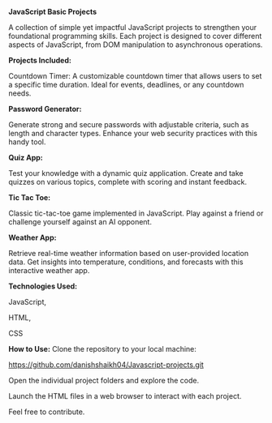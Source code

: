 **JavaScript Basic Projects**

A collection of simple yet impactful JavaScript projects to strengthen your foundational programming skills. Each project is designed to cover different aspects of JavaScript, from DOM manipulation to asynchronous operations.

**Projects Included:**

Countdown Timer:
A customizable countdown timer that allows users to set a specific time duration. Ideal for events, deadlines, or any countdown needs.

**Password Generator:**

Generate strong and secure passwords with adjustable criteria, such as length and character types. Enhance your web security practices with this handy tool.

**Quiz App:**

Test your knowledge with a dynamic quiz application. Create and take quizzes on various topics, complete with scoring and instant feedback.

**Tic Tac Toe:**

Classic tic-tac-toe game implemented in JavaScript. Play against a friend or challenge yourself against an AI opponent.

**Weather App:**

Retrieve real-time weather information based on user-provided location data. Get insights into temperature, conditions, and forecasts with this interactive weather app.

**Technologies Used:**

JavaScript,

HTML,

CSS


**How to Use:**
Clone the repository to your local machine:

https://github.com/danishshaikh04/Javascript-projects.git

Open the individual project folders and explore the code.

Launch the HTML files in a web browser to interact with each project.

Feel free to contribute.
